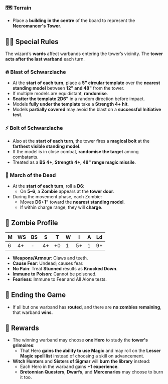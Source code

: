 ### 🗺️ Terrain
- Place a **building in the centre** of the board to represent the **Necromancer's Tower**.
## 🧙‍♂️ Special Rules
The wizard’s **wards** affect warbands entering the tower’s vicinity. The **tower acts after the last warband** each turn.
### 🔥 Blast of Schwarzlache
- At the **start of each turn**, place a **5" circular template** over the **nearest standing model** between **12" and 48"** from the tower.
- If multiple models are equidistant, **randomise**.
- **Scatter the template 2D6"** in a random direction before impact.
- Models **fully under the template** take a **Strength 4+ hit**.
- Models **partially covered** may avoid the blast on a **successful Initiative test**.
### ⚡ Bolt of Schwarzlache
- Also at the **start of each turn**, the tower fires a **magical bolt** at the **farthest visible standing model**.
- If the model is in close combat, **randomise the target** among combatants.
- Treated as a **BS 4+, Strength 4+, 48" range magic missile**.
### 🧟 March of the Dead
- At the **start of each turn**, roll a **D6**:
    - On **5–6**, a **Zombie** appears at the **tower door**.
- During the movement phase, each Zombie:
    - Moves **D6+1"** toward the **nearest standing model**.
    - If within charge range, they will **charge**.
## 🧟 Zombie Profile

| M   | WS  | BS  | S   | T   | W   | I   | A   | Ld  |
| --- | --- | --- | --- | --- | --- | --- | --- | --- |
| 6   | 4+  | -   | 4+  | +0  | 1   | 5+  | 1   | 9+  |

- **Weapons/Armour**: Claws and teeth.
- **Cause Fear**: Undead; causes fear.
- **No Pain**: Treat **Stunned** results as **Knocked Down**.
- **Immune to Poison**: Cannot be poisoned.
- **Fearless**: Immune to Fear and All Alone tests.
## 🏁 Ending the Game
- If all but one warband has **routed**, and there are **no zombies remaining**, that warband **wins**.
## 🎁 Rewards
- The winning warband may choose **one Hero** to study the **tower's grimoires**:
    - That Hero **gains the ability to use Magic** and may roll on the **Lesser Magic spell list** instead of choosing a skill on advancement.
- **Witch Hunters** and **Sisters of Sigmar** will **burn the library** instead:
    - Each Hero in the warband gains **+1 experience**.
    - **Bretonnian Questers**, **Dwarfs**, and **Mercenaries** may choose to burn it too.
